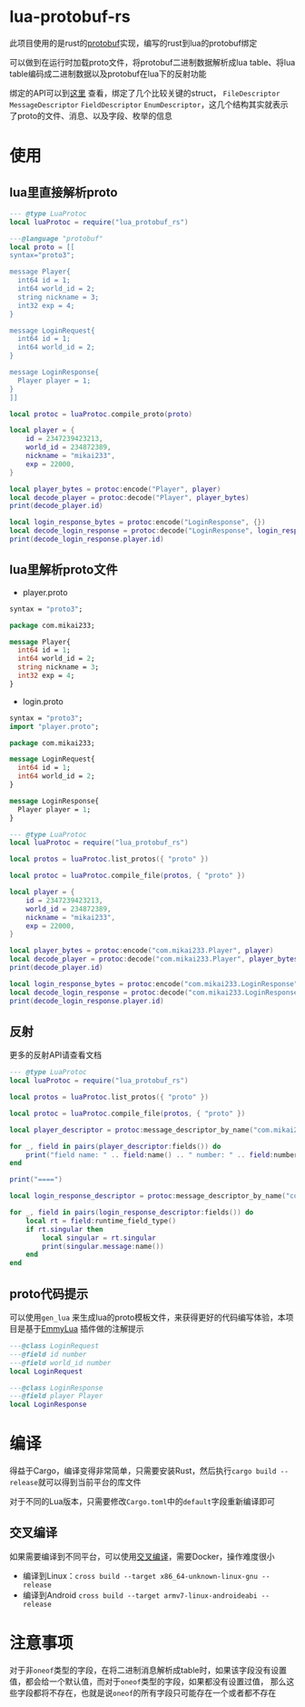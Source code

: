 # lua-protobuf-rs

此项目使用的是rust的[protobuf](https://github.com/stepancheg/rust-protobuf)实现，编写的rust到lua的protobuf绑定

可以做到在运行时加载proto文件，将protobuf二进制数据解析成lua table、将lua table编码成二进制数据以及protobuf在lua下的反射功能

绑定的API可以到[这里](https://docs.rs/protobuf/latest/protobuf/)
查看，绑定了几个比较关键的struct， `FileDescriptor` `MessageDescriptor`
`FieldDescriptor` `EnumDescriptor`，这几个结构其实就表示了proto的文件、消息、以及字段、枚举的信息

# 使用

## lua里直接解析proto

```lua
--- @type LuaProtoc
local luaProtoc = require("lua_protobuf_rs")

---@language "protobuf"
local proto = [[
syntax="proto3";

message Player{
  int64 id = 1;
  int64 world_id = 2;
  string nickname = 3;
  int32 exp = 4;
}

message LoginRequest{
  int64 id = 1;
  int64 world_id = 2;
}

message LoginResponse{
  Player player = 1;
}
]]

local protoc = luaProtoc.compile_proto(proto)

local player = {
    id = 2347239423213,
    world_id = 234872389,
    nickname = "mikai233",
    exp = 22000,
}

local player_bytes = protoc:encode("Player", player)
local decode_player = protoc:decode("Player", player_bytes)
print(decode_player.id)

local login_response_bytes = protoc:encode("LoginResponse", {})
local decode_login_response = protoc:decode("LoginResponse", login_response_bytes)
print(decode_login_response.player.id)
```

## lua里解析proto文件

- player.proto

```protobuf
syntax = "proto3";

package com.mikai233;

message Player{
  int64 id = 1;
  int64 world_id = 2;
  string nickname = 3;
  int32 exp = 4;
}
```

- login.proto

```protobuf
syntax = "proto3";
import "player.proto";

package com.mikai233;

message LoginRequest{
  int64 id = 1;
  int64 world_id = 2;
}

message LoginResponse{
  Player player = 1;
}
```

```lua
--- @type LuaProtoc
local luaProtoc = require("lua_protobuf_rs")

local protos = luaProtoc.list_protos({ "proto" })

local protoc = luaProtoc.compile_file(protos, { "proto" })

local player = {
    id = 2347239423213,
    world_id = 234872389,
    nickname = "mikai233",
    exp = 22000,
}

local player_bytes = protoc:encode("com.mikai233.Player", player)
local decode_player = protoc:decode("com.mikai233.Player", player_bytes)
print(decode_player.id)

local login_response_bytes = protoc:encode("com.mikai233.LoginResponse", {})
local decode_login_response = protoc:decode("com.mikai233.LoginResponse", login_response_bytes)
print(decode_login_response.player.id)
```

## 反射

更多的反射API请查看文档

```lua
--- @type LuaProtoc
local luaProtoc = require("lua_protobuf_rs")

local protos = luaProtoc.list_protos({ "proto" })

local protoc = luaProtoc.compile_file(protos, { "proto" })

local player_descriptor = protoc:message_descriptor_by_name("com.mikai233.Player")

for _, field in pairs(player_descriptor:fields()) do
    print("field name: " .. field:name() .. " number: " .. field:number())
end

print("====")

local login_response_descriptor = protoc:message_descriptor_by_name("com.mikai233.LoginResponse")

for _, field in pairs(login_response_descriptor:fields()) do
    local rt = field:runtime_field_type()
    if rt.singular then
        local singular = rt.singular
        print(singular.message:name())
    end
end
```

## proto代码提示

可以使用`gen_lua`
来生成lua的proto模板文件，来获得更好的代码编写体验，本项目是基于[EmmyLua](https://github.com/EmmyLua/IntelliJ-EmmyLua)
插件做的注解提示

```lua
---@class LoginRequest
---@field id number
---@field world_id number
local LoginRequest

---@class LoginResponse
---@field player Player
local LoginResponse
```

# 编译

得益于Cargo，编译变得非常简单，只需要安装Rust，然后执行`cargo build --release`就可以得到当前平台的库文件

对于不同的Lua版本，只需要修改`Cargo.toml`中的`default`字段重新编译即可

## 交叉编译

如果需要编译到不同平台，可以使用[交叉编译](https://github.com/cross-rs/cross)，需要Docker，操作难度很小

- 编译到Linux：`cross build --target x86_64-unknown-linux-gnu --release`
- 编译到Android `cross build --target armv7-linux-androideabi --release`

# 注意事项

对于非`oneof`类型的字段，在将二进制消息解析成table时，如果该字段没有设置值，都会给一个默认值，而对于`oneof`类型的字段，如果都没有设置过值，
那么这些字段都将不存在，也就是说`oneof`的所有字段只可能存在一个或者都不存在
